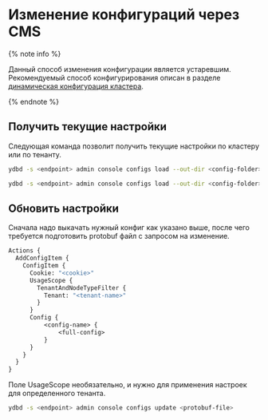 # Изменение конфигураций через CMS

{% note info %}

Данный способ изменения конфигурации является устаревшим. Рекомендуемый способ конфигурирования описан в разделе [динамическая конфигурация кластера](./dynamic-config.md).

{% endnote %}

## Получить текущие настройки

Следующая команда позволит получить текущие настройки по кластеру или по тенанту.

```bash
ydbd -s <endpoint> admin console configs load --out-dir <config-folder>
```

```bash
ydbd -s <endpoint> admin console configs load --out-dir <config-folder> --tenant <tenant-name>
```

## Обновить настройки

Сначала надо выкачать нужный конфиг как указано выше, после чего требуется подготовить protobuf файл с запросом на изменение.

```proto
Actions {
  AddConfigItem {
    ConfigItem {
      Cookie: "<cookie>"
      UsageScope {
        TenantAndNodeTypeFilter {
          Tenant: "<tenant-name>"
        }
      }
      Config {
          <config-name> {
              <full-config>
          }
      }
    }
  }
}
```

Поле UsageScope необязательно, и нужно для применения настроек для определенного тенанта.

```bash
ydbd -s <endpoint> admin console configs update <protobuf-file>
```
